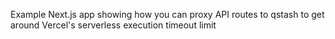 Example Next.js app showing how you can proxy API routes to qstash to get around Vercel's serverless execution timeout limit
